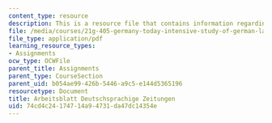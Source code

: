 ```yaml
---
content_type: resource
description: This is a resource file that contains information regarding arbeit.
file: /media/courses/21g-405-germany-today-intensive-study-of-german-language-and-culture-january-iap-2011/74cd4c24174714a94731da47dc14354e_MIT21G_405IAP11_abt_ztgen.pdf
file_type: application/pdf
learning_resource_types:
- Assignments
ocw_type: OCWFile
parent_title: Assignments
parent_type: CourseSection
parent_uid: b054ae99-426b-5446-a9c5-e144d5365196
resourcetype: Document
title: Arbeitsblatt Deutschsprachige Zeitungen
uid: 74cd4c24-1747-14a9-4731-da47dc14354e
---
```

